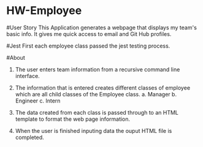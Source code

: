 # HW-Employee
 
 #User Story
 This Application generates a webpage that displays my team's basic info.
 It gives me quick access to email and Git Hub profiles.
 
 #Jest
 First each employee class passed the jest testing process.
 
 #About
 1. The user enters team information from a recursive command line interface.
 2. The information that is entered creates different classes of employee which are all child classes of the Employee class.
 a. Manager
 b. Engineer
 c. Intern
 
 3. The data created from each class is passed through to an HTML template to format the web page information.
 4. When the user is finished inputing data the ouput HTML file is completed.
 
